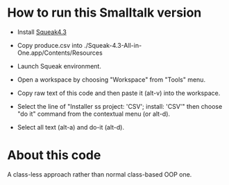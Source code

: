 How to run this Smalltalk version
=================================

*   Install [Squeak4.3](http://squeak.org/)

*   Copy produce.csv into ./Squeak-4.3-All-in-One.app/Contents/Resources

*   Launch Squeak environment.

*   Open a workspace by choosing "Workspace" from "Tools" menu.

*   Copy raw text of this code and then paste it (alt-v) into the workspace.

*   Select the line of "Installer ss project: 'CSV'; install: 'CSV'" then choose "do it" command from the contextual menu (or alt-d).

*   Select all text (alt-a) and do-it (alt-d).


About this code
===============

A class-less approach rather than normal class-based OOP one.
